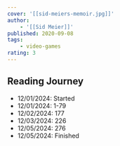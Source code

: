```yaml
---
cover: '[[sid-meiers-memoir.jpg]]'
author:
    - '[[Sid Meier]]'
published: 2020-09-08
tags:
    - video-games
rating: 3
---
```


## Reading Journey

- 12/01/2024: Started
- 12/01/2024: 1-79
- 12/02/2024: 177
- 12/03/2024: 226
- 12/05/2024: 276
- 12/05/2024: Finished
